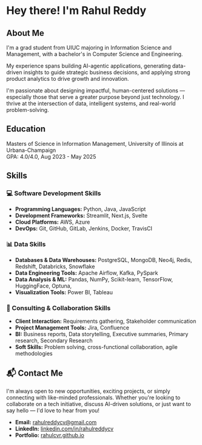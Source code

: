 # Hey there! I'm Rahul Reddy

## About Me
I'm a grad student from UIUC majoring in Information Science and Management, with a bachelor's in Computer Science and Engineering. 

My experience spans building AI-agentic applications, generating data-driven insights to guide strategic business decisions, and applying strong product analytics to drive growth and innovation.  

I'm passionate about designing impactful, human-centered solutions — especially those that serve a greater purpose beyond just technology. I thrive at the intersection of data, intelligent systems, and real-world problem-solving. 

## Education
Masters of Science in Information Management, University of Illinois at Urbana-Champaign
<br> 
GPA: 4.0/4.0, Aug 2023 - May 2025

## Skills

### 💻 Software Development Skills
- **Programming Languages:** Python, Java, JavaScript  
- **Development Frameworks:** Streamlit, Next.js, Svelte  
- **Cloud Platforms:** AWS, Azure  
- **DevOps:** Git, GitHub, GitLab, Jenkins, Docker, TravisCI   

### 📊 Data Skills
- **Databases & Data Warehouses:** PostgreSQL, MongoDB, Neo4j, Redis, Redshift, Databricks, Snowflake  
- **Data Engineering Tools:** Apache Airflow, Kafka, PySpark
- **Data Analysis & ML:** Pandas, NumPy, Scikit-learn, TensorFlow, HuggingFace, Optuna,  
- **Visualization Tools:** Power BI, Tableau  

### 🤝 Consulting & Collaboration Skills
- **Client Interaction:** Requirements gathering, Stakeholder communication  
- **Project Management Tools:** Jira, Confluence
- **BI:** Business reports, Data storytelling, Executive summaries, Primary research, Secondary Research  
- **Soft Skills:** Problem solving, cross-functional collaboration, agile methodologies


## 📬 Contact Me

I'm always open to new opportunities, exciting projects, or simply connecting with like-minded professionals. Whether you're looking to collaborate on a tech initiative, discuss AI-driven solutions, or just want to say hello — I'd love to hear from you!

-  **Email:** [rahulreddycv@gmail.com](mailto:rahulreddycv@gmail.com)  
-  **LinkedIn:** [linkedin.com/in/rahulreddycv](https://linkedin.com/in/rahulreddycv)  
-  **Portfolio:** [rahulcvr.github.io](https://rahulcvr.github.io)
